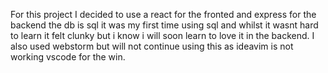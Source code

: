 For this project I decided to use a react for the fronted and express for the backend the db is sql it was my first time using sql and whilst it wasnt hard to learn it felt clunky but i know i will soon learn to love it in the backend. I also used webstorm but will not continue using this as ideavim is not working vscode for the win. 

